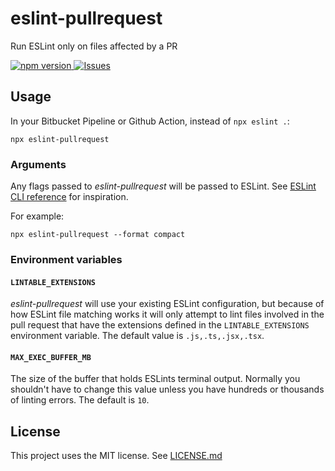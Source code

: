 # eslint-pullrequest

Run ESLint only on files affected by a PR

[ ![npm version](https://img.shields.io/npm/v/eslint-pullrequest.svg?style=flat) ](https://npmjs.org/package/eslint-pullrequest "View this project on npm") [ ![Issues](https://img.shields.io/github/issues/Sleavely/eslint-pullrequest.svg) ](https://github.com/Sleavely/eslint-pullrequest/issues)

## Usage

In your Bitbucket Pipeline or Github Action, instead of `npx eslint .`:
```
npx eslint-pullrequest
```

### Arguments

Any flags passed to _eslint-pullrequest_ will be passed to ESLint. See [ESLint CLI reference](https://eslint.org/docs/latest/use/command-line-interface) for inspiration.

For example:

```
npx eslint-pullrequest --format compact
```

### Environment variables

#### `LINTABLE_EXTENSIONS`

_eslint-pullrequest_ will use your existing ESLint configuration, but because of how ESLint file matching works it will only attempt to lint files involved in the pull request that have the extensions defined in the `LINTABLE_EXTENSIONS` environment variable. The default value is `.js,.ts,.jsx,.tsx`.

#### `MAX_EXEC_BUFFER_MB`

The size of the buffer that holds ESLints terminal output. Normally you shouldn't have to change this value unless you have hundreds or thousands of linting errors. The default is `10`.

## License

This project uses the MIT license. See [LICENSE.md](./LICENSE.md)
